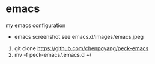 # emacs
my emacs configuration

* emacs screenshot
see emacs.d/images/emacs.jpeg

1. git clone https://github.com/chenpoyang/peck-emacs
2. mv -f peck-emacs/.emacs.d ~/
